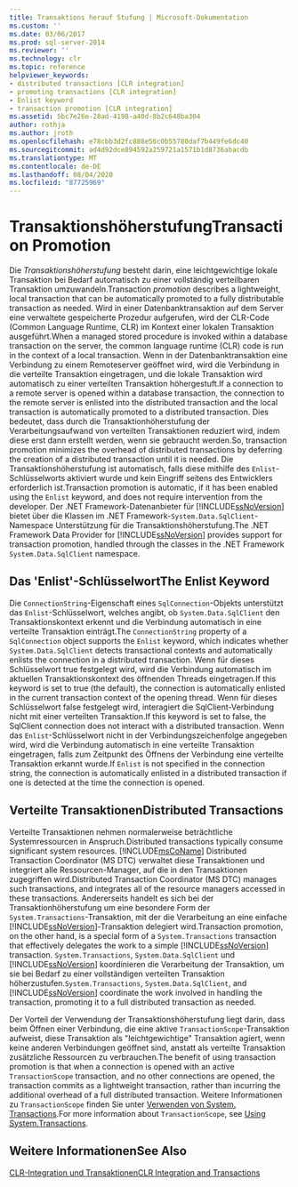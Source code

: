 ```yaml
---
title: Transaktions herauf Stufung | Microsoft-Dokumentation
ms.custom: ''
ms.date: 03/06/2017
ms.prod: sql-server-2014
ms.reviewer: ''
ms.technology: clr
ms.topic: reference
helpviewer_keywords:
- distributed transactions [CLR integration]
- promoting transactions [CLR integration]
- Enlist keyword
- transaction promotion [CLR integration]
ms.assetid: 5bc7e26e-28ad-4198-a40d-8b2c648ba304
author: rothja
ms.author: jroth
ms.openlocfilehash: e78cbb3d2fc888e56c0b55780daf7b449fe6dc40
ms.sourcegitcommit: ad4d92dce894592a259721a1571b1d8736abacdb
ms.translationtype: MT
ms.contentlocale: de-DE
ms.lasthandoff: 08/04/2020
ms.locfileid: "87725969"
---
```

# <a name="transaction-promotion"></a><span data-ttu-id="8da75-102">Transaktionshöherstufung</span><span class="sxs-lookup"><span data-stu-id="8da75-102">Transaction Promotion</span></span>
  <span data-ttu-id="8da75-103">Die *Transaktionshöherstufung* besteht darin, eine leichtgewichtige lokale Transaktion bei Bedarf automatisch zu einer vollständig verteilbaren Transaktion umzuwandeln.</span><span class="sxs-lookup"><span data-stu-id="8da75-103">Transaction *promotion* describes a lightweight, local transaction that can be automatically promoted to a fully distributable transaction as needed.</span></span> <span data-ttu-id="8da75-104">Wird in einer Datenbanktransaktion auf dem Server eine verwaltete gespeicherte Prozedur aufgerufen, wird der CLR-Code (Common Language Runtime, CLR) im Kontext einer lokalen Transaktion ausgeführt.</span><span class="sxs-lookup"><span data-stu-id="8da75-104">When a managed stored procedure is invoked within a database transaction on the server, the common language runtime (CLR) code is run in the context of a local transaction.</span></span>  <span data-ttu-id="8da75-105">Wenn in der Datenbanktransaktion eine Verbindung zu einem Remoteserver geöffnet wird, wird die Verbindung in die verteilte Transaktion eingetragen, und die lokale Transaktion wird automatisch zu einer verteilten Transaktion höhergestuft.</span><span class="sxs-lookup"><span data-stu-id="8da75-105">If a connection to a remote server is opened within a database transaction, the connection to the remote server is enlisted into the distributed transaction and the local transaction is automatically promoted to a distributed transaction.</span></span> <span data-ttu-id="8da75-106">Dies bedeutet, dass durch die Transaktionhöherstufung der Verarbeitungsaufwand von verteilten Transaktionen reduziert wird, indem diese erst dann erstellt werden, wenn sie gebraucht werden.</span><span class="sxs-lookup"><span data-stu-id="8da75-106">So, transaction promotion minimizes the overhead of distributed transactions by deferring the creation of a distributed transaction until it is needed.</span></span> <span data-ttu-id="8da75-107">Die Transaktionshöherstufung ist automatisch, falls diese mithilfe des `Enlist`-Schlüsselworts aktiviert wurde und kein Eingriff seitens des Entwicklers erforderlich ist.</span><span class="sxs-lookup"><span data-stu-id="8da75-107">Transaction promotion is automatic, if it has been enabled using the `Enlist` keyword, and does not require intervention from the developer.</span></span> <span data-ttu-id="8da75-108">Der .NET Framework-Datenanbieter für [!INCLUDE[ssNoVersion](../../includes/ssnoversion-md.md)] bietet über die Klassen im .NET Framework-`System.Data.SqlClient`-Namespace Unterstützung für die Transaktionshöherstufung.</span><span class="sxs-lookup"><span data-stu-id="8da75-108">The .NET Framework Data Provider for [!INCLUDE[ssNoVersion](../../includes/ssnoversion-md.md)] provides support for transaction promotion, handled through the classes in the .NET Framework `System.Data.SqlClient` namespace.</span></span>  
  
## <a name="the-enlist-keyword"></a><span data-ttu-id="8da75-109">Das 'Enlist'-Schlüsselwort</span><span class="sxs-lookup"><span data-stu-id="8da75-109">The Enlist Keyword</span></span>  
 <span data-ttu-id="8da75-110">Die `ConnectionString`-Eigenschaft eines `SqlConnection`-Objekts unterstützt das `Enlist`-Schlüsselwort, welches angibt, ob `System.Data.SqlClient` den Transaktionskontext erkennt und die Verbindung automatisch in eine verteilte Transaktion einträgt.</span><span class="sxs-lookup"><span data-stu-id="8da75-110">The `ConnectionString` property of a `SqlConnection` object supports the `Enlist` keyword, which indicates whether `System.Data.SqlClient` detects transactional contexts and automatically enlists the connection in a distributed transaction.</span></span> <span data-ttu-id="8da75-111">Wenn für dieses Schlüsselwort true festgelegt wird, wird die Verbindung automatisch im aktuellen Transaktionskontext des öffnenden Threads eingetragen.</span><span class="sxs-lookup"><span data-stu-id="8da75-111">If this keyword is set to true (the default), the connection is automatically enlisted in the current transaction context of the opening thread.</span></span> <span data-ttu-id="8da75-112">Wenn für dieses Schlüsselwort false festgelegt wird, interagiert die SqlClient-Verbindung nicht mit einer verteilten Transaktion.</span><span class="sxs-lookup"><span data-stu-id="8da75-112">If this keyword is set to false, the SqlClient connection does not interact with a distributed transaction.</span></span> <span data-ttu-id="8da75-113">Wenn das `Enlist`-Schlüsselwort nicht in der Verbindungszeichenfolge angegeben wird, wird die Verbindung automatisch in eine verteilte Transaktion eingetragen, falls zum Zeitpunkt des Öffnens der Verbindung eine verteilte Transaktion erkannt wurde.</span><span class="sxs-lookup"><span data-stu-id="8da75-113">If `Enlist` is not specified in the connection string, the connection is automatically enlisted in a distributed transaction if one is detected at the time the connection is opened.</span></span>  
  
## <a name="distributed-transactions"></a><span data-ttu-id="8da75-114">Verteilte Transaktionen</span><span class="sxs-lookup"><span data-stu-id="8da75-114">Distributed Transactions</span></span>  
 <span data-ttu-id="8da75-115">Verteilte Transaktionen nehmen normalerweise beträchtliche Systemressourcen in Anspruch.</span><span class="sxs-lookup"><span data-stu-id="8da75-115">Distributed transactions typically consume significant system resources.</span></span> [!INCLUDE[msCoName](../../includes/msconame-md.md)] <span data-ttu-id="8da75-116">Distributed Transaction Coordinator (MS DTC) verwaltet diese Transaktionen und integriert alle Ressourcen-Manager, auf die in den Transaktionen zugegriffen wird.</span><span class="sxs-lookup"><span data-stu-id="8da75-116">Distributed Transaction Coordinator (MS DTC) manages such transactions, and integrates all of the resource managers accessed in these transactions.</span></span> <span data-ttu-id="8da75-117">Andererseits handelt es sich bei der Transaktionhöherstufung um eine besondere Form der `System.Transactions`-Transaktion, mit der die Verarbeitung an eine einfache [!INCLUDE[ssNoVersion](../../includes/ssnoversion-md.md)]-Transaktion delegiert wird.</span><span class="sxs-lookup"><span data-stu-id="8da75-117">Transaction promotion, on the other hand, is a special form of a `System.Transactions` transaction that effectively delegates the work to a simple [!INCLUDE[ssNoVersion](../../includes/ssnoversion-md.md)] transaction.</span></span> <span data-ttu-id="8da75-118">`System.Transactions`, `System.Data.SqlClient` und [!INCLUDE[ssNoVersion](../../includes/ssnoversion-md.md)] koordinieren die Verarbeitung der Transaktion, um sie bei Bedarf zu einer vollständigen verteilten Transaktion höherzustufen.</span><span class="sxs-lookup"><span data-stu-id="8da75-118">`System.Transactions`, `System.Data.SqlClient`, and [!INCLUDE[ssNoVersion](../../includes/ssnoversion-md.md)] coordinate the work involved in handling the transaction, promoting it to a full distributed transaction as needed.</span></span>  
  
 <span data-ttu-id="8da75-119">Der Vorteil der Verwendung der Transaktionshöherstufung liegt darin, dass beim Öffnen einer Verbindung, die eine aktive `TransactionScope`-Transaktion aufweist, diese Transaktion als "leichtgewichtige" Transaktion agiert, wenn keine anderen Verbindungen geöffnet sind, anstatt als verteilte Transaktion zusätzliche Ressourcen zu verbrauchen.</span><span class="sxs-lookup"><span data-stu-id="8da75-119">The benefit of using transaction promotion is that when a connection is opened with an active `TransactionScope` transaction, and no other connections are opened, the transaction commits as a lightweight transaction, rather than incurring the additional overhead of a full distributed transaction.</span></span> <span data-ttu-id="8da75-120">Weitere Informationen zu `TransactionScope` finden Sie unter [Verwenden von System. Transactions](../native-client-ole-db-transactions/transactions.md).</span><span class="sxs-lookup"><span data-stu-id="8da75-120">For more information about `TransactionScope`, see [Using System.Transactions](../native-client-ole-db-transactions/transactions.md).</span></span>  
  
## <a name="see-also"></a><span data-ttu-id="8da75-121">Weitere Informationen</span><span class="sxs-lookup"><span data-stu-id="8da75-121">See Also</span></span>  
 [<span data-ttu-id="8da75-122">CLR-Integration und Transaktionen</span><span class="sxs-lookup"><span data-stu-id="8da75-122">CLR Integration and Transactions</span></span>](clr-integration-and-transactions.md)  
  
  
